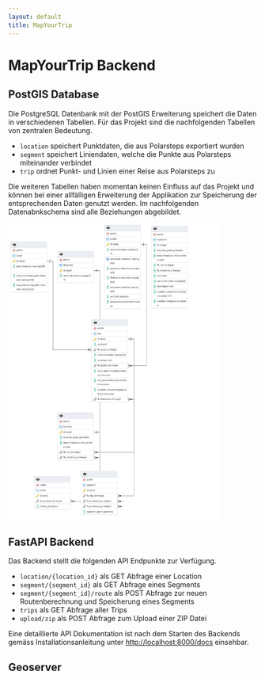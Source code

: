 ```yaml
---
layout: default
title: MapYourTrip
---
```



# MapYourTrip Backend

## PostGIS Database

Die PostgreSQL Datenbank mit der PostGIS Erweiterung speichert die Daten in verschiedenen Tabellen. Für das Projekt sind die nachfolgenden Tabellen von zentralen Bedeutung. 

- ```location``` speichert Punktdaten, die aus Polarsteps exportiert wurden
- ```segment``` speichert Liniendaten, welche die Punkte aus Polarsteps miteinander verbindet
- ```trip``` ordnet Punkt- und Linien einer Reise aus Polarsteps zu

Die weiteren Tabellen haben momentan keinen Einfluss auf das Projekt und können bei einer allfälligen Erweiterung der Applikation zur Speicherung der entsprechenden Daten genutzt werden. Im nachfolgenden Datenabnkschema sind alle Beziehungen abgebildet.

<img src="bilder/db_schema.png" alt="Datenbankschema" height="600">

## FastAPI Backend

Das Backend stellt die folgenden API Endpunkte zur Verfügung.

- ```location/{location_id}```    als GET Abfrage einer Location
- ```segment/{segment_id}``` als GET Abfrage eines Segments
- ```segment/{segment_id}/route``` als POST Abfrage zur neuen Routenberechnung und Speicherung eines Segments
- ```trips``` als GET Abfrage aller Trips
- ```upload/zip``` als POST Abfrage zum Upload einer ZIP Datei


Eine detaillierte API Dokumentation ist nach dem Starten des Backends gemäss Installationsanleitung unter [http://localhost:8000/docs](http://localhost:8000/docs) einsehbar.

## Geoserver

